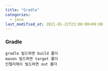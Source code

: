```yaml
---
title: "Gradle"
categories: 
  - java
last_modified_at: 2021-01-22T23:00:00+09:00
---
```

    
### Gradle
    gradle 빌드하면 build 폴더
    maven 빌드하면 target 폴더
    인텔리제이 빌드하면 out 폴더